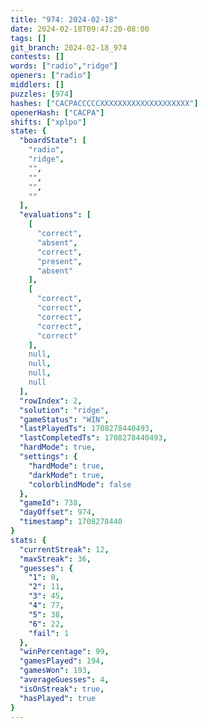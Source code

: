 ```yaml
---
title: "974: 2024-02-18"
date: 2024-02-18T09:47:20-08:00
tags: []
git_branch: 2024-02-18_974
contests: []
words: ["radio","ridge"]
openers: ["radio"]
middlers: []
puzzles: [974]
hashes: ["CACPACCCCCXXXXXXXXXXXXXXXXXXXX"]
openerHash: ["CACPA"]
shifts: ["xplpo"]
state: {
  "boardState": [
    "radio",
    "ridge",
    "",
    "",
    "",
    ""
  ],
  "evaluations": [
    [
      "correct",
      "absent",
      "correct",
      "present",
      "absent"
    ],
    [
      "correct",
      "correct",
      "correct",
      "correct",
      "correct"
    ],
    null,
    null,
    null,
    null
  ],
  "rowIndex": 2,
  "solution": "ridge",
  "gameStatus": "WIN",
  "lastPlayedTs": 1708278440493,
  "lastCompletedTs": 1708278440493,
  "hardMode": true,
  "settings": {
    "hardMode": true,
    "darkMode": true,
    "colorblindMode": false
  },
  "gameId": 738,
  "dayOffset": 974,
  "timestamp": 1708278440
}
stats: {
  "currentStreak": 12,
  "maxStreak": 36,
  "guesses": {
    "1": 0,
    "2": 11,
    "3": 45,
    "4": 77,
    "5": 38,
    "6": 22,
    "fail": 1
  },
  "winPercentage": 99,
  "gamesPlayed": 194,
  "gamesWon": 193,
  "averageGuesses": 4,
  "isOnStreak": true,
  "hasPlayed": true
}
---
```

<!-- more -->
